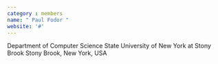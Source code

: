 ```yaml
---
category : members
name: " Paul Fodor " 
website: '#'
---
```

Department of Computer Science
State University of New York at Stony Brook
Stony Brook, New York, USA

